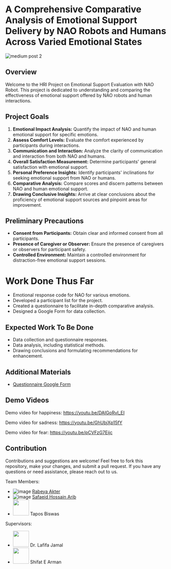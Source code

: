 # A Comprehensive Comparative Analysis of Emotional Support Delivery by NAO Robots and Humans Across Varied Emotional States


![medium post 2](https://github.com/rabeya-akter/HRI-Project---Emotional-Support-by-NAO-Robot/assets/44209638/75e633e1-b54b-4ce9-af21-27239e45dae7)



## Overview

Welcome to the HRI Project on Emotional Support Evaluation with NAO Robot. This project is dedicated to understanding and comparing the effectiveness of emotional support offered by NAO robots and human interactions.

## Project Goals

1. **Emotional Impact Analysis:** Quantify the impact of NAO and human emotional support for specific emotions.
2. **Assess Comfort Levels:** Evaluate the comfort experienced by participants during interactions.
3. **Communication and Interaction:** Analyze the clarity of communication and interaction from both NAO and humans.
4. **Overall Satisfaction Measurement:** Determine participants' general satisfaction with emotional support.
5. **Personal Preference Insights:** Identify participants' inclinations for seeking emotional support from NAO or humans.
6. **Comparative Analysis:** Compare scores and discern patterns between NAO and human emotional support.
7. **Drawing Conclusive Insights:** Arrive at clear conclusions about the proficiency of emotional support sources and pinpoint areas for improvement.

## Preliminary Precautions

- **Consent from Participants:** Obtain clear and informed consent from all participants.
- **Presence of Caregiver or Observer:** Ensure the presence of caregivers or observers for participant safety.
- **Controlled Environment:** Maintain a controlled environment for distraction-free emotional support sessions.

# Work Done Thus Far

- Emotional response code for NAO for various emotions.
- Developed a participant list for the project.
- Created a questionnaire to facilitate in-depth comparative analysis.
- Designed a Google Form for data collection.

## Expected Work To Be Done

- Data collection and questionnaire responses.
- Data analysis, including statistical methods.
- Drawing conclusions and formulating recommendations for enhancement.

## Additional Materials


- [Questionnaire Google Form](https://docs.google.com/forms/d/1CnlVLam9A6k3aHaudxtwBnavhzoYqmX0SLcxNW_EAz8/prefill)

## Demo Videos

Demo video for happiness: https://youtu.be/DAIGoRvI_EI

Demo video for sadness: https://youtu.be/GhUbjXp15fY

Demo video for fear: https://youtu.be/pCVFzG7Eijc

## Contribution

Contributions and suggestions are welcome! Feel free to fork this repository, make your changes, and submit a pull request. If you have any questions or need assistance, please reach out to us.


Team Members:

* ![image](https://user-images.githubusercontent.com/44209638/180597701-bcd41f79-4426-4c00-a40d-5351f6173765.png)
[Rabeya Akter](https://scholar.google.com/citations?hl=en&user=3XYOK88AAAAJ)
* ![image](https://user-images.githubusercontent.com/44209638/180597708-91354ac3-2b98-4971-8674-b10402443ddd.png)
[Safaeid Hossain Arib](https://scholar.google.com/citations?hl=en&user=ETeF6sUAAAAJ)
* <img src="https://github.com/rabeya-akter/HRI-Project---Emotional-Support-by-NAO-Robot/assets/44209638/f7be5042-d3c5-41bd-ae65-df8e051efceb.type" width="50" height="50"> Tapos Biswas

Supervisors:

* <img src="https://github.com/rabeya-akter/HRI-Project---Emotional-Support-by-NAO-Robot/assets/44209638/d3b486fc-4ee5-42a4-837d-e29b4f5af79f.type" width="50" height="50"> Dr. Lafifa Jamal
* <img src="https://github.com/rabeya-akter/HRI-Project---Emotional-Support-by-NAO-Robot/assets/44209638/9e3ba24b-49b2-4650-a705-9b8c05730e07.type" width="50" height="50"> Shifat E Arman




